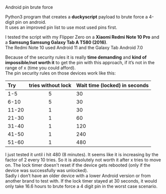 Android pin brute force

Python3 program that creates a **duckyscript** payload to brute force a 4-digit pin on android.  
It uses an improved pin list to use most used pins first.  
  
I tested the script with my Flipper Zero on a **Xiaomi Redmi Note 10 Pro** and a **Samsung Samsung Galaxy Tab A T580 (2016)**.  
The Redmi Note 10 used Android 11 and the Galaxy Tab Android 7.0  
  
Because of the security rules it is really **time demanding** and **kind of impossible/not worth it** to get the pin with this approach, if it’s not in the range of x (time you could afford).  
The pin security rules on those devices work like this:  
  
| Try  | tries without lock | Wait time (locked) in seconds |
| :--- | :---: | :--- |
| 1-5 | 5 | 30 |
| 6-10 | 5 | 30 |
| 11-20 | 1 | 30 |
| 21-30 | 1 | 60 |
| 31-40 | 1 | 120 |
| 41-50 | 1 | 240 |
| 51-60 | 1 | 480 |

I just tested it until i hit 480 (8 minutes).
It seems like it is increasing by the factor of 2 every 10 tries. So it is absolutely not worth it after x tries to move on.
The lock timer doesn't reset if the device gets rebooted (only if the device was successfully was unlocked).  
Sadly i don’t have an older device with a lower Android version or from another brand to test with.
If the lock timer stayed at 30 seconds, it would only take 16.6 hours to brute force a 4 digit pin in the worst case scenario.
